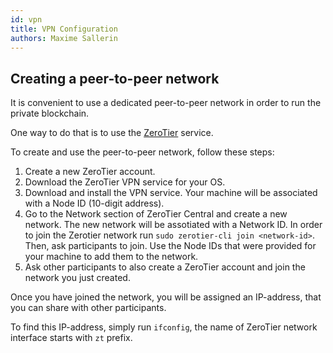 ```yaml
---
id: vpn
title: VPN Configuration
authors: Maxime Sallerin
---
```


## Creating a peer-to-peer network

It is convenient to use a dedicated peer-to-peer network in order to run the private blockchain.

One way to do that is to use the [ZeroTier](https://www.zerotier.com/) service.

To create and use the peer-to-peer network, follow these steps:

1. Create a new ZeroTier account.
2. Download the ZeroTier VPN service for your OS.
3. Download and install the VPN service. Your machine will be associated with a Node ID (10-digit address).
4. Go to the Network section of ZeroTier Central and create a new network. The new network will be assotiated with a Network ID. In order to join the Zerotier network run `sudo zerotier-cli join <network-id>`. Then, ask participants to join. Use the Node IDs that were provided for your machine to add them to the network.
5. Ask other participants to also create a ZeroTier account and join the network you just created.

Once you have joined the network, you will be assigned an IP-address, that you can share with other participants.

To find this IP-address, simply run `ifconfig`, the name of ZeroTier network interface starts with `zt` prefix.